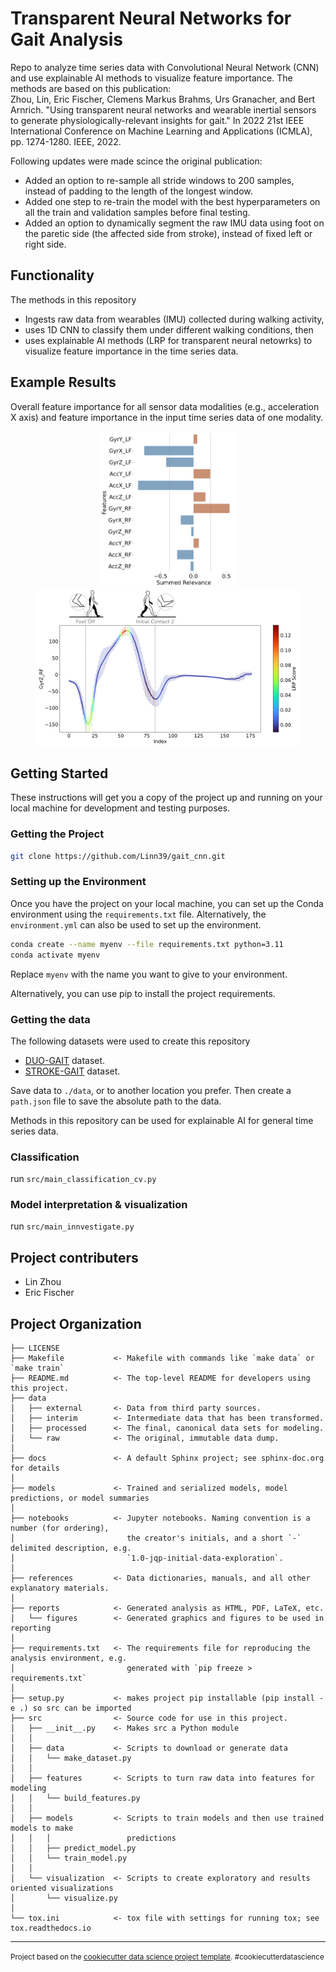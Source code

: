 # Transparent Neural Networks for Gait Analysis

Repo to analyze time series data with Convolutional Neural Network (CNN) and use explainable AI methods to visualize feature importance. The methods are based on this publication:\
Zhou, Lin, Eric Fischer, Clemens Markus Brahms, Urs Granacher, and Bert Arnrich. "Using transparent neural networks and wearable inertial sensors to generate physiologically-relevant insights for gait." In 2022 21st IEEE International Conference on Machine Learning and Applications (ICMLA), pp. 1274-1280. IEEE, 2022.

Following updates were made scince the original publication:
* Added an option to re-sample all stride windows to 200 samples, instead of padding to the length of the longest window.
* Added one step to re-train the model with the best hyperparameters on all the train and validation samples before final testing.
* Added an option to dynamically segment the raw IMU data using foot on the paretic side (the affected side from stroke), instead of fixed left or right side.

## Functionality
The methods in this repository 
* Ingests raw data from wearables (IMU) collected during walking activity,
* uses 1D CNN to classify them under different walking conditions, then 
* uses explainable AI methods (LRP for transparent neural netowrks) to visualize feature importance in the time series data.

## Example Results
Overall feature importance for all sensor data modalities (e.g., acceleration X axis) and feature importance in the input time series data of one modality.
<p align="center"> <img src="example_data/pos_overall_feature_relevance.png" alt="Image 1" height="250"/> <img src="example_data/GyrZ_RF_relevance.png" alt="Image 2" height="250"/> </p>

## Getting Started
These instructions will get you a copy of the project up and running on your local machine for development and testing purposes.

### Getting the Project
```bash
git clone https://github.com/Linn39/gait_cnn.git
```

### Setting up the Environment
Once you have the project on your local machine, you can set up the Conda environment using the `requirements.txt` file. Alternatively, the `environment.yml` can also be used to set up the environment.
```bash
conda create --name myenv --file requirements.txt python=3.11
conda activate myenv
```

Replace `myenv` with the name you want to give to your environment.

Alternatively, you can use pip to install the project requirements.

### Getting the data
The following datasets were used to create this repository  
* [DUO-GAIT](https://zenodo.org/records/8244887) dataset.
* [STROKE-GAIT](https://zenodo.org/records/10534055) dataset.

Save data to ```./data```, or to another location you prefer. Then create a `path.json` file to save the absolute path to the data.

Methods in this repository can be used for explainable AI for general time series data.

### Classification
run ```src/main_classification_cv.py```

### Model interpretation & visualization
run ```src/main_innvestigate.py```

## Project contributers
* Lin Zhou
* Eric Fischer


Project Organization
------------

    ├── LICENSE
    ├── Makefile           <- Makefile with commands like `make data` or `make train`
    ├── README.md          <- The top-level README for developers using this project.
    ├── data
    │   ├── external       <- Data from third party sources.
    │   ├── interim        <- Intermediate data that has been transformed.
    │   ├── processed      <- The final, canonical data sets for modeling.
    │   └── raw            <- The original, immutable data dump.
    │
    ├── docs               <- A default Sphinx project; see sphinx-doc.org for details
    │
    ├── models             <- Trained and serialized models, model predictions, or model summaries
    │
    ├── notebooks          <- Jupyter notebooks. Naming convention is a number (for ordering),
    │                         the creator's initials, and a short `-` delimited description, e.g.
    │                         `1.0-jqp-initial-data-exploration`.
    │
    ├── references         <- Data dictionaries, manuals, and all other explanatory materials.
    │
    ├── reports            <- Generated analysis as HTML, PDF, LaTeX, etc.
    │   └── figures        <- Generated graphics and figures to be used in reporting
    │
    ├── requirements.txt   <- The requirements file for reproducing the analysis environment, e.g.
    │                         generated with `pip freeze > requirements.txt`
    │
    ├── setup.py           <- makes project pip installable (pip install -e .) so src can be imported
    ├── src                <- Source code for use in this project.
    │   ├── __init__.py    <- Makes src a Python module
    │   │
    │   ├── data           <- Scripts to download or generate data
    │   │   └── make_dataset.py
    │   │
    │   ├── features       <- Scripts to turn raw data into features for modeling
    │   │   └── build_features.py
    │   │
    │   ├── models         <- Scripts to train models and then use trained models to make
    │   │   │                 predictions
    │   │   ├── predict_model.py
    │   │   └── train_model.py
    │   │
    │   └── visualization  <- Scripts to create exploratory and results oriented visualizations
    │       └── visualize.py
    │
    └── tox.ini            <- tox file with settings for running tox; see tox.readthedocs.io


--------

<p><small>Project based on the <a target="_blank" href="https://drivendata.github.io/cookiecutter-data-science/">cookiecutter data science project template</a>. #cookiecutterdatascience</small></p>
